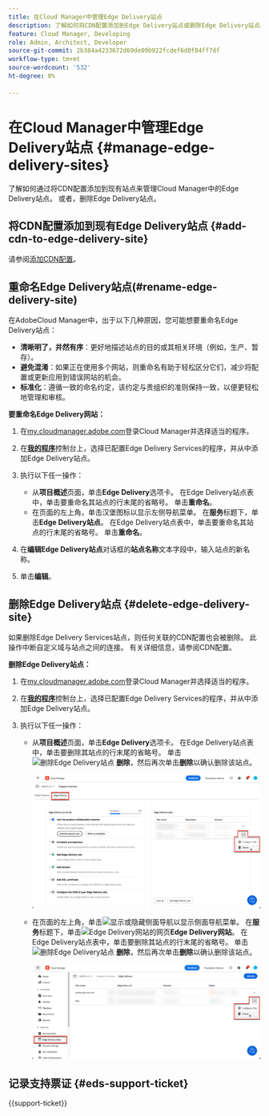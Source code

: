 ```yaml
---
title: 在Cloud Manager中管理Edge Delivery站点
description: 了解如何将CDN配置添加到Edge Delivery站点或删除Edge Delivery站点。
feature: Cloud Manager, Developing
role: Admin, Architect, Developer
source-git-commit: 2b384a4233672d69de09b922fcdef6d0f84ff7df
workflow-type: tm+mt
source-wordcount: '532'
ht-degree: 0%

---
```


# 在Cloud Manager中管理Edge Delivery站点 {#manage-edge-delivery-sites}

了解如何通过将CDN配置添加到现有站点来管理Cloud Manager中的Edge Delivery站点。 或者，删除Edge Delivery站点。

## 将CDN配置添加到现有Edge Delivery站点 {#add-cdn-to-edge-delivery-site}

请参阅[添加CDN配置](/help/implementing/cloud-manager/cdn-configurations/add-cdn-config.md)。

## 重命名Edge Delivery站点(#rename-edge-delivery-site)

在AdobeCloud Manager中，出于以下几种原因，您可能想要重命名Edge Delivery站点：

* **清晰明了，井然有序**：更好地描述站点的目的或其相关环境（例如，生产、暂存）。
* **避免混淆**：如果正在使用多个网站，则重命名有助于轻松区分它们，减少将配置或更新应用到错误网站的机会。
* **标准化**：遵循一致的命名约定，该约定与贵组织的准则保持一致，以便更轻松地管理和审核。

**要重命名Edge Delivery网站：**

1. 在[my.cloudmanager.adobe.com](https://my.cloudmanager.adobe.com/)登录Cloud Manager并选择适当的程序。
1. 在&#x200B;**[我的程序](/help/implementing/cloud-manager/navigation.md#my-programs)**&#x200B;控制台上，选择已配置Edge Delivery Services的程序，并从中添加Edge Delivery站点。
1. 执行以下任一操作：

   * 从&#x200B;**项目概述**&#x200B;页面，单击&#x200B;**Edge Delivery**选项卡。 在Edge Delivery站点表中，单击要重命名其站点的行末尾的省略号。
单击**重命名**。
   * 在页面的左上角，单击汉堡图标以显示左侧导航菜单。 在&#x200B;**服务**&#x200B;标题下，单击&#x200B;**Edge Delivery站点**。
在Edge Delivery站点表中，单击要重命名其站点的行末尾的省略号。 单击**重命名**。

1. 在&#x200B;**编辑Edge Delivery站点**&#x200B;对话框的&#x200B;**站点名称**&#x200B;文本字段中，输入站点的新名称。

1. 单击&#x200B;**编辑**。

## 删除Edge Delivery站点 {#delete-edge-delivery-site}

如果删除Edge Delivery Services站点，则任何关联的CDN配置也会被删除。 此操作中断自定义域与站点之间的连接。 有关详细信息，请参阅CDN配置。<!-- https://wiki.corp.adobe.com/display/DMSArchitecture/%5BKT%5D+Cloud+Manager+2024.9.0+Release -->

**删除Edge Delivery站点：**

1. 在[my.cloudmanager.adobe.com](https://my.cloudmanager.adobe.com/)登录Cloud Manager并选择适当的程序。
1. 在&#x200B;**[我的程序](/help/implementing/cloud-manager/navigation.md#my-programs)**&#x200B;控制台上，选择已配置Edge Delivery Services的程序，并从中添加Edge Delivery站点。
1. 执行以下任一操作：

   * 从&#x200B;**项目概述**&#x200B;页面，单击&#x200B;**Edge Delivery**选项卡。 在Edge Delivery站点表中，单击要删除其站点的行末尾的省略号。
单击![删除Edge Delivery站点](https://spectrum.corp.adobe.com/static/icons/workflow_18/Smock_Delete_18_N.svg) **删除**，然后再次单击&#x200B;**删除**&#x200B;以确认删除该站点。

     ![从Edge Delivery选项卡添加Edge Delivery站点](/help/implementing/cloud-manager/assets/cm-eds-delete1.png)

   * 在页面的左上角，单击![显示或隐藏侧面导航](https://spectrum.corp.adobe.com/static/icons/workflow_18/Smock_ShowMenu_18_N.svg)以显示侧面导航菜单。 在&#x200B;**服务**&#x200B;标题下，单击![Edge Delivery网站的网页](https://spectrum.corp.adobe.com/static/icons/workflow_18/Smock_WebPages_18_N.svg)**Edge Delivery网站**。
在Edge Delivery站点表中，单击要删除其站点的行末尾的省略号。 单击![删除Edge Delivery站点](https://spectrum.corp.adobe.com/static/icons/workflow_18/Smock_Delete_18_N.svg) **删除**，然后再次单击&#x200B;**删除**&#x200B;以确认删除该站点。

     ![从Edge Delivery站点添加Edge Delivery站点按钮](/help/implementing/cloud-manager/assets/cm-eds-delete2.png)

## 记录支持票证 {#eds-support-ticket}

{{support-ticket}}


